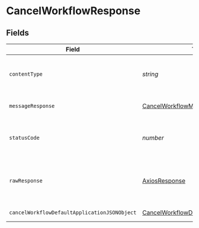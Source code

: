 # CancelWorkflowResponse


## Fields

| Field                                                                                                   | Type                                                                                                    | Required                                                                                                | Description                                                                                             |
| ------------------------------------------------------------------------------------------------------- | ------------------------------------------------------------------------------------------------------- | ------------------------------------------------------------------------------------------------------- | ------------------------------------------------------------------------------------------------------- |
| `contentType`                                                                                           | *string*                                                                                                | :heavy_check_mark:                                                                                      | HTTP response content type for this operation                                                           |
| `messageResponse`                                                                                       | [CancelWorkflowMessageResponse](../../models/operations/cancelworkflowmessageresponse.md)               | :heavy_minus_sign:                                                                                      | A confirmation message.                                                                                 |
| `statusCode`                                                                                            | *number*                                                                                                | :heavy_check_mark:                                                                                      | HTTP response status code for this operation                                                            |
| `rawResponse`                                                                                           | [AxiosResponse](https://axios-http.com/docs/res_schema)                                                 | :heavy_minus_sign:                                                                                      | Raw HTTP response; suitable for custom response parsing                                                 |
| `cancelWorkflowDefaultApplicationJSONObject`                                                            | [CancelWorkflowDefaultApplicationJSON](../../models/operations/cancelworkflowdefaultapplicationjson.md) | :heavy_minus_sign:                                                                                      | Error response.                                                                                         |